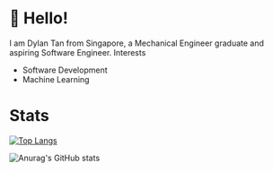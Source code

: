 # 👋 Hello!

I am Dylan Tan from Singapore, a Mechanical Engineer graduate and aspiring Software Engineer. 
Interests
- Software Development
- Machine Learning



# Stats


[![Top Langs](https://github-readme-stats.vercel.app/api/top-langs/?username=DylanTHK&layout=compact)](https://github.com/anuraghazra/github-readme-stats)

![Anurag's GitHub stats](https://github-readme-stats.vercel.app/api?username=DylanTHK&show_icons=true&theme=github_dark)



<!---
DylanTHK/DylanTHK is a ✨ special ✨ repository because its `README.md` (this file) appears on your GitHub profile.
You can click the Preview link to take a look at your changes.
--->
